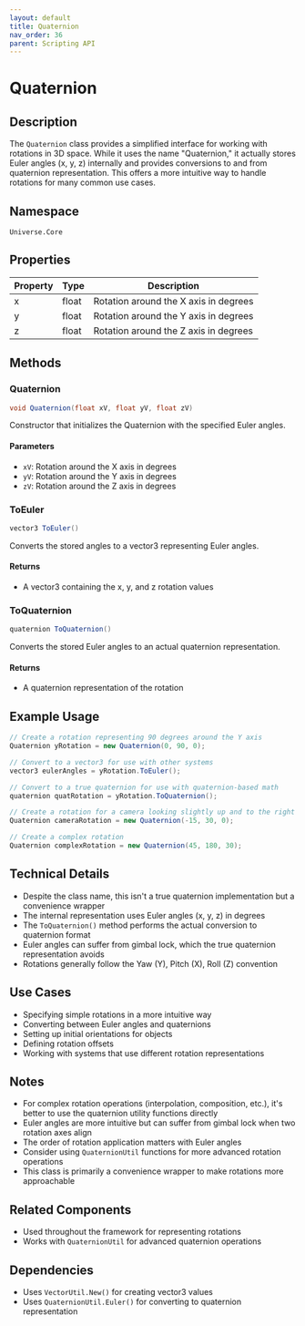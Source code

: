 ```yaml
---
layout: default
title: Quaternion
nav_order: 36
parent: Scripting API
---
```

# Quaternion

## Description
The `Quaternion` class provides a simplified interface for working with rotations in 3D space. While it uses the name "Quaternion," it actually stores Euler angles (x, y, z) internally and provides conversions to and from quaternion representation. This offers a more intuitive way to handle rotations for many common use cases.

## Namespace
`Universe.Core`

## Properties
| Property | Type  | Description                           |
|----------|-------|---------------------------------------|
| x        | float | Rotation around the X axis in degrees |
| y        | float | Rotation around the Y axis in degrees |
| z        | float | Rotation around the Z axis in degrees |

## Methods

### Quaternion
```csharp
void Quaternion(float xV, float yV, float zV)
```
Constructor that initializes the Quaternion with the specified Euler angles.

#### Parameters
- `xV`: Rotation around the X axis in degrees
- `yV`: Rotation around the Y axis in degrees
- `zV`: Rotation around the Z axis in degrees

### ToEuler
```csharp
vector3 ToEuler()
```
Converts the stored angles to a vector3 representing Euler angles.

#### Returns
- A vector3 containing the x, y, and z rotation values

### ToQuaternion
```csharp
quaternion ToQuaternion()
```
Converts the stored Euler angles to an actual quaternion representation.

#### Returns
- A quaternion representation of the rotation

## Example Usage
```csharp
// Create a rotation representing 90 degrees around the Y axis
Quaternion yRotation = new Quaternion(0, 90, 0);

// Convert to a vector3 for use with other systems
vector3 eulerAngles = yRotation.ToEuler();

// Convert to a true quaternion for use with quaternion-based math
quaternion quatRotation = yRotation.ToQuaternion();

// Create a rotation for a camera looking slightly up and to the right
Quaternion cameraRotation = new Quaternion(-15, 30, 0);

// Create a complex rotation
Quaternion complexRotation = new Quaternion(45, 180, 30);
```

## Technical Details
- Despite the class name, this isn't a true quaternion implementation but a convenience wrapper
- The internal representation uses Euler angles (x, y, z) in degrees
- The `ToQuaternion()` method performs the actual conversion to quaternion format
- Euler angles can suffer from gimbal lock, which the true quaternion representation avoids
- Rotations generally follow the Yaw (Y), Pitch (X), Roll (Z) convention

## Use Cases
- Specifying simple rotations in a more intuitive way
- Converting between Euler angles and quaternions
- Setting up initial orientations for objects
- Defining rotation offsets
- Working with systems that use different rotation representations

## Notes
- For complex rotation operations (interpolation, composition, etc.), it's better to use the quaternion utility functions directly
- Euler angles are more intuitive but can suffer from gimbal lock when two rotation axes align
- The order of rotation application matters with Euler angles
- Consider using `QuaternionUtil` functions for more advanced rotation operations
- This class is primarily a convenience wrapper to make rotations more approachable

## Related Components
- Used throughout the framework for representing rotations
- Works with `QuaternionUtil` for advanced quaternion operations

## Dependencies
- Uses `VectorUtil.New()` for creating vector3 values
- Uses `QuaternionUtil.Euler()` for converting to quaternion representation
